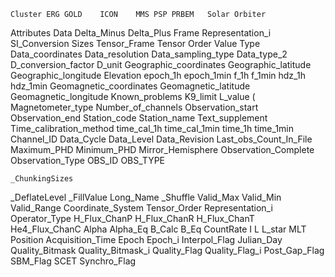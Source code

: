
	Cluster	ERG	GOLD	ICON	MMS	PSP	PRBEM	Solar Orbiter
Attributes	Data
Delta_Minus
Delta_Plus
Frame
Representation_i
SI_Conversion
Sizes 
Tensor_Frame
Tensor Order
Value Type  	Data_coordinates
Data_resolution
Data_sampling_type
Data_type_2
D_conversion_factor
D_unit
Geographic_coordinates 
Geographic_latitude 
Geographic_longitude 
Elevation 
epoch_1h
epoch_1min
f_1h
f_1min
hdz_1h
hdz_1min
Geomagnetic_coordinates 
Geomagnetic_latitude 
Geomagnetic_longitude 
Known_problems 
K9_limit
L_value (
Magnetometer_type 
Number_of_channels 
Observation_start 
Observation_end 
Station_code
Station_name
Text_supplement
Time_calibration_method
time_cal_1h
time_cal_1min 
time_1h 
time_1min	Channel_ID
Data_Cycle
Data_Level
Data_Revision
Last_obs_Count_In_File
Maximum_PHD
Minimum_PHD
Mirror_Hemisphere
Observation_Complete
Observation_Type
OBS_ID
OBS_TYPE

	_ChunkingSizes
_DeflateLevel
_FillValue
Long_Name
_Shuffle
Valid_Max
Valid_Min
Valid_Range
	Coordinate_System
Tensor_Order
Representation_i
Operator_Type 	H_Flux_ChanP
H_Flux_ChanR
H_Flux_ChanT
He4_Flux_ChanC
	Alpha
Alpha_Eq
B_Calc
B_Eq
CountRate
I
L
L_star
MLT
Position
	Acquisition_Time
Epoch
Epoch_i
Interpol_Flag
Julian_Day
Quality_Bitmask
Quality_Bitmask_i
Quality_Flag
Quality_Flag_i
Post_Gap_Flag
SBM_Flag
SCET
Synchro_Flag
								
								
								
								
								
